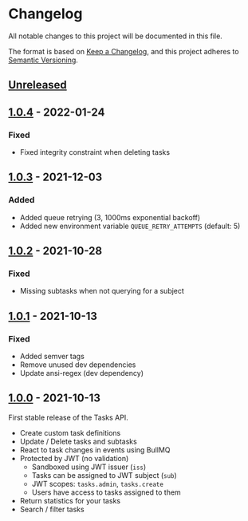 # Changelog
All notable changes to this project will be documented in this file.

The format is based on [Keep a Changelog](https://keepachangelog.com/en/1.0.0/),
and this project adheres to [Semantic Versioning](https://semver.org/spec/v2.0.0.html).

## [Unreleased](https://github.com/digirati-co-uk/tasks-api/compare/v1.0.4...main)

<!--
### Added
### Changed
### Deprecated
### Removed
### Fixed
### Security
-->

## [1.0.4](https://github.com/digirati-co-uk/tasks-api/compare/v1.0.3...v1.0.4) - 2022-01-24

### Fixed
- Fixed integrity constraint when deleting tasks

## [1.0.3](https://github.com/digirati-co-uk/tasks-api/compare/v1.0.2...v1.0.3) - 2021-12-03

### Added
- Added queue retrying (3, 1000ms exponential backoff)
- Added new environment variable `QUEUE_RETRY_ATTEMPTS` (default: 5)

## [1.0.2](https://github.com/digirati-co-uk/tasks-api/releases/tag/v1.0.2) - 2021-10-28

### Fixed
- Missing subtasks when not querying for a subject

## [1.0.1](https://github.com/digirati-co-uk/tasks-api/releases/tag/v1.0.1) - 2021-10-13

### Fixed
- Added semver tags
- Remove unused dev dependencies
- Update ansi-regex (dev dependency)

## [1.0.0](https://github.com/digirati-co-uk/tasks-api/releases/tag/v1.0.0) - 2021-10-13
First stable release of the Tasks API.

- Create custom task definitions
- Update / Delete tasks and subtasks
- React to task changes in events using BullMQ
- Protected by JWT (no validation)
  - Sandboxed using JWT issuer (`iss`)
  - Tasks can be assigned to JWT subject (`sub`)
  - JWT scopes: `tasks.admin`, `tasks.create`
  - Users have access to tasks assigned to them
- Return statistics for your tasks
- Search / filter tasks
